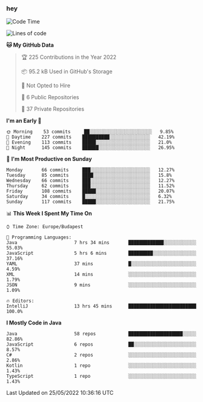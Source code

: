 ### hey

<!--START_SECTION:waka-->
![Code Time](http://img.shields.io/badge/Code%20Time-771%20hrs%2020%20mins-blue)

![Lines of code](https://img.shields.io/badge/From%20Hello%20World%20I%27ve%20Written-498%20Thousand%20lines%20of%20code-blue)

**🐱 My GitHub Data** 

> 🏆 225 Contributions in the Year 2022
 > 
> 📦 95.2 kB Used in GitHub's Storage 
 > 
> 🚫 Not Opted to Hire
 > 
> 📜 6 Public Repositories 
 > 
> 🔑 37 Private Repositories  
 > 
**I'm an Early 🐤** 

```text
🌞 Morning    53 commits     ██░░░░░░░░░░░░░░░░░░░░░░░   9.85% 
🌆 Daytime    227 commits    ██████████░░░░░░░░░░░░░░░   42.19% 
🌃 Evening    113 commits    █████░░░░░░░░░░░░░░░░░░░░   21.0% 
🌙 Night      145 commits    ██████░░░░░░░░░░░░░░░░░░░   26.95%

```
📅 **I'm Most Productive on Sunday** 

```text
Monday       66 commits     ███░░░░░░░░░░░░░░░░░░░░░░   12.27% 
Tuesday      85 commits     ████░░░░░░░░░░░░░░░░░░░░░   15.8% 
Wednesday    66 commits     ███░░░░░░░░░░░░░░░░░░░░░░   12.27% 
Thursday     62 commits     ███░░░░░░░░░░░░░░░░░░░░░░   11.52% 
Friday       108 commits    █████░░░░░░░░░░░░░░░░░░░░   20.07% 
Saturday     34 commits     █░░░░░░░░░░░░░░░░░░░░░░░░   6.32% 
Sunday       117 commits    █████░░░░░░░░░░░░░░░░░░░░   21.75%

```


📊 **This Week I Spent My Time On** 

```text
⌚︎ Time Zone: Europe/Budapest

💬 Programming Languages: 
Java                     7 hrs 34 mins       █████████████░░░░░░░░░░░░   55.03% 
JavaScript               5 hrs 6 mins        █████████░░░░░░░░░░░░░░░░   37.16% 
YAML                     37 mins             █░░░░░░░░░░░░░░░░░░░░░░░░   4.59% 
XML                      14 mins             ░░░░░░░░░░░░░░░░░░░░░░░░░   1.79% 
JSON                     9 mins              ░░░░░░░░░░░░░░░░░░░░░░░░░   1.09%

🔥 Editors: 
IntelliJ                 13 hrs 45 mins      █████████████████████████   100.0%

```

**I Mostly Code in Java** 

```text
Java                     58 repos            ████████████████████░░░░░   82.86% 
JavaScript               6 repos             ██░░░░░░░░░░░░░░░░░░░░░░░   8.57% 
C#                       2 repos             ░░░░░░░░░░░░░░░░░░░░░░░░░   2.86% 
Kotlin                   1 repo              ░░░░░░░░░░░░░░░░░░░░░░░░░   1.43% 
TypeScript               1 repo              ░░░░░░░░░░░░░░░░░░░░░░░░░   1.43%

```



 Last Updated on 25/05/2022 10:36:16 UTC
<!--END_SECTION:waka-->
